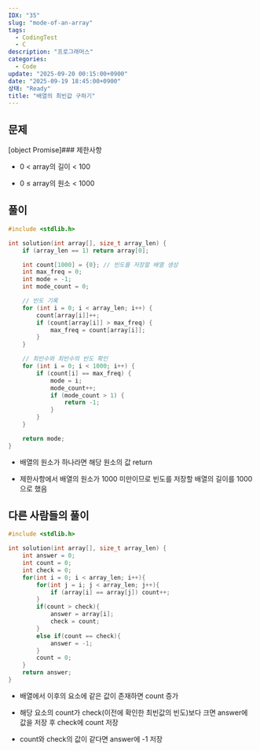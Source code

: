 ```yaml
---
IDX: "35"
slug: "mode-of-an-array"
tags:
  - CodingTest
  - C
description: "프로그래머스"
categories:
  - Code
update: "2025-09-20 00:15:00+0900"
date: "2025-09-19 18:45:00+0900"
상태: "Ready"
title: "배열의 최빈값 구하기"
---
```

## 문제

[object Promise]### 제한사항

- 0 < array의 길이 < 100

- 0 ≤ array의 원소 < 1000

## 풀이

```c++
#include <stdlib.h>

int solution(int array[], size_t array_len) {
    if (array_len == 1) return array[0];

    int count[1000] = {0}; // 빈도를 저장할 배열 생성
    int max_freq = 0;
    int mode = -1;
    int mode_count = 0;

    // 빈도 기록
    for (int i = 0; i < array_len; i++) {
        count[array[i]]++;
        if (count[array[i]] > max_freq) {
            max_freq = count[array[i]];
        }
    }

    // 최빈수와 최빈수의 빈도 확인
    for (int i = 0; i < 1000; i++) {
        if (count[i] == max_freq) {
            mode = i;
            mode_count++;
            if (mode_count > 1) {
                return -1;
            }
        }
    }

    return mode;
}
```

- 배열의 원소가 하나라면 해당 원소의 값 return

- 제한사항에서 배열의 원소가 1000 미만이므로 빈도를 저장할 배열의 길이를 1000으로 했음

## 다른 사람들의 풀이

```c++
#include <stdlib.h>

int solution(int array[], size_t array_len) {
    int answer = 0;
    int count = 0;
    int check = 0;
    for(int i = 0; i < array_len; i++){
        for(int j = i; j < array_len; j++){
            if (array[i] == array[j]) count++;
        }
        if(count > check){
            answer = array[i];
            check = count;
        }
        else if(count == check){
            answer = -1;
        }
        count = 0;
    }
    return answer;
}
```

- 배열에서 이후의 요소에 같은 값이 존재하면 count 증가

- 해당 요소의 count가 check(이전에 확인한 최빈값의 빈도)보다 크면 answer에 값을 저장 후 check에 count 저장

- count와 check의 값이 같다면 answer에 -1 저장

